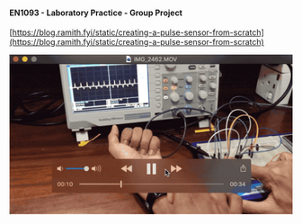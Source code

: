 #### EN1093 - Laboratory Practice - Group Project 

[https://blog.ramith.fyi/static/creating-a-pulse-sensor-from-scratch](https://blog.ramith.fyi/static/creating-a-pulse-sensor-from-scratch)

![alt text](summary.gif)
